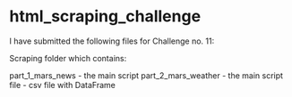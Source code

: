 # html_scraping_challenge

I have submitted the following files for Challenge no. 11:

Scraping folder which contains:

part_1_mars_news - the main script
part_2_mars_weather - the main script
file - csv file with DataFrame
